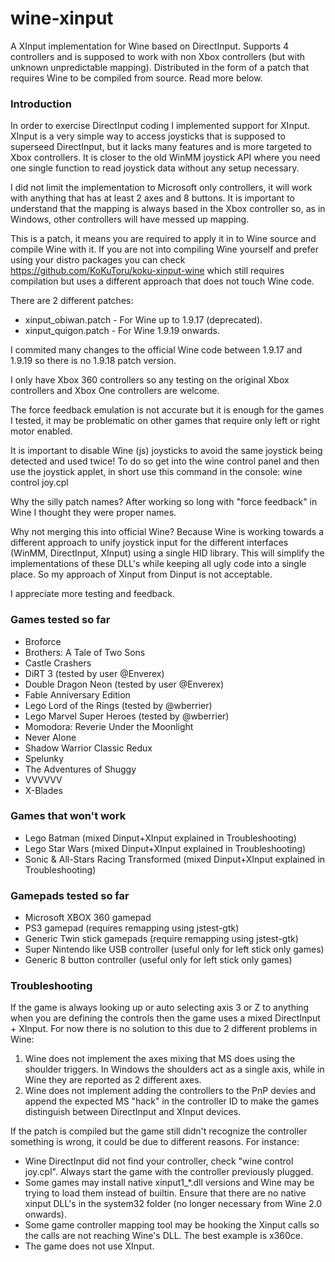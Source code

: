 # wine-xinput

A XInput implementation for Wine based on DirectInput. Supports 4 controllers and is supposed to work with non Xbox controllers (but with unknown unpredictable mapping). Distributed in the form of a patch that requires Wine to be compiled from source. Read more below.

### Introduction

In order to exercise DirectInput coding I implemented support for XInput. XInput is a very simple way to access joysticks that is supposed to superseed DirectInput, but it lacks many features and is more targeted to Xbox controllers. It is closer to the old WinMM joystick API where you need one single function to read joystick data without any setup necessary.

I did not limit the implementation to Microsoft only controllers, it will work with anything that has at least 2 axes and 8 buttons. It is important to understand that the mapping is always based in the Xbox controller so, as in Windows, other controllers will have messed up mapping.

This is a patch, it means you are required to apply it in to Wine source and compile Wine with it. If you are not into compiling Wine yourself and prefer using your distro packages you can check https://github.com/KoKuToru/koku-xinput-wine which still requires compilation but uses a different approach that does not touch Wine code.

There are 2 different patches:
* xinput_obiwan.patch - For Wine up to 1.9.17 (deprecated).
* xinput_quigon.patch - For Wine 1.9.19 onwards.

I commited many changes to the official Wine code between 1.9.17 and 1.9.19 so there is no 1.9.18 patch version.

I only have Xbox 360 controllers so any testing on the original Xbox controllers and Xbox One controllers are welcome.

The force feedback emulation is not accurate but it is enough for the games I tested, it may be problematic on other games that require only left or right motor enabled.

It is important to disable Wine (js) joysticks to avoid the same joystick being detected and used twice! To do so get into the wine control panel and then use the joystick applet, in short use this command in the console: wine control joy.cpl

Why the silly patch names? After working so long with "force feedback" in Wine I thought they were proper names.

Why not merging this into official Wine? Because Wine is working towards a different approach to unify joystick input for the different interfaces (WinMM, DirectInput, XInput) using a single HID library. This will simplify the implementations of these DLL's while keeping all ugly code into a single place. So my approach of Xinput from Dinput is not acceptable.

I appreciate more testing and feedback. 

### Games tested so far

* Broforce
* Brothers: A Tale of Two Sons
* Castle Crashers
* DiRT 3 (tested by user @Enverex)
* Double Dragon Neon (tested by user @Enverex)
* Fable Anniversary Edition
* Lego Lord of the Rings (tested by @wberrier)
* Lego Marvel Super Heroes (tested by @wberrier)
* Momodora: Reverie Under the Moonlight
* Never Alone
* Shadow Warrior Classic Redux
* Spelunky
* The Adventures of Shuggy
* VVVVVV
* X-Blades

### Games that won't work

* Lego Batman (mixed Dinput+XInput explained in Troubleshooting)
* Lego Star Wars (mixed Dinput+XInput explained in Troubleshooting)
* Sonic & All-Stars Racing Transformed (mixed Dinput+XInput explained in Troubleshooting)

### Gamepads tested so far

* Microsoft XBOX 360 gamepad
* PS3 gamepad (requires remapping using jstest-gtk)
* Generic Twin stick gamepads (require remapping using jstest-gtk)
* Super Nintendo like USB controller (useful only for left stick only games)
* Generic 8 button controller (useful only for left stick only games)

### Troubleshooting

If the game is always looking up or auto selecting axis 3 or Z to anything when you are defining the controls then the game uses a mixed DirectInput + XInput. For now there is no solution to this due to 2 different problems in Wine:

1. Wine does not implement the axes mixing that MS does using the shoulder triggers. In Windows the shoulders act as a single axis, while in Wine they are reported as 2 different axes.
2. Wine does not implement adding the controllers to the PnP devies and append the expected MS "hack" in the controller ID to make the games distinguish between DirectInput and XInput devices.

If the patch is compiled but the game still didn't recognize the controller something is wrong, it could be due to different reasons. For instance:
* Wine DirectInput did not find your controller, check "wine control joy.cpl". Always start the game with the controller previously plugged.
* Some games may install native xinput1\_\*.dll versions and Wine may be trying to load them instead of builtin. Ensure that there are no native xinput DLL's in the system32 folder (no longer necessary from Wine 2.0 onwards).
* Some game controller mapping tool may be hooking the Xinput calls so the calls are not reaching Wine's DLL. The best example is x360ce.
* The game does not use XInput.
